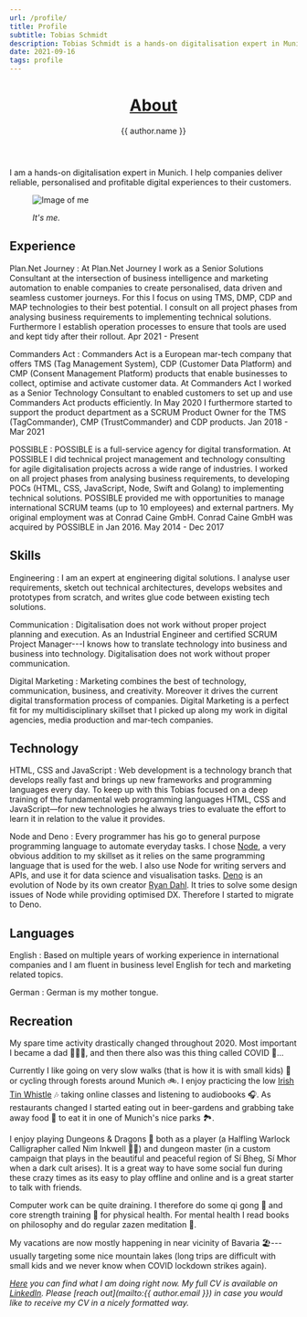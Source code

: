 ```yaml
---
url: /profile/
title: Profile
subtitle: Tobias Schmidt
description: Tobias Schmidt is a hands-on digitalisation expert in Munich. He helps companies deliver reliable, personalised and profitable digital experiences to their customers.
date: 2021-09-16
tags: profile
---
```


<header>

# [About](/)

{{ author.name }}

</header>

I am a hands-on digitalisation expert in Munich. I help companies deliver reliable, personalised and profitable digital experiences to their customers.

<figure>

![Image of me](/assets/img/tobias-schmidt.jpeg)

<figcaption>

_It's me._

</figcaption>

</figure>

<section>

## Experience

Plan.Net Journey
: At Plan.Net Journey I work as a Senior Solutions Consultant at the intersection of business intelligence and marketing automation to enable companies to create personalised, data driven and seamless customer journeys. For this I focus on using TMS, DMP, CDP and MAP technologies to their best potential. I consult on all project phases from analysing business requirements to implementing technical solutions. Furthermore I establish operation processes to ensure that tools are used and kept tidy after their rollout. Apr 2021 - Present

Commanders Act
: Commanders Act is a European mar-tech company that offers TMS (Tag Management System), CDP (Customer Data Platform) and CMP (Consent Management Platform) products that enable businesses to collect, optimise and activate customer data. At Commanders Act I worked as a Senior Technology Consultant to enabled customers to set up and use Commanders Act products efficiently. In May 2020 I furthermore started to support the product department as a SCRUM Product Owner for the TMS (TagCommander), CMP (TrustCommander) and CDP products. Jan 2018 - Mar 2021

POSSIBLE
: POSSIBLE is a full-service agency for digital transformation. At POSSIBLE I did technical project management and technology consulting for agile digitalisation projects across a wide range of industries. I worked on all project phases from analysing business requirements, to developing POCs (HTML, CSS, JavaScript, Node, Swift and Golang) to implementing technical solutions. POSSIBLE provided me with opportunities to manage international SCRUM teams (up to 10 employees) and external partners. My original employment was at Conrad Caine GmbH. Conrad Caine GmbH was acquired by POSSIBLE in Jan 2016. May 2014 - Dec 2017

</section><section>

## Skills

Engineering
: I am an expert at engineering digital solutions. I analyse user requirements, sketch out technical architectures, develops websites and prototypes from scratch, and writes glue code between existing tech solutions.

Communication
: Digitalisation does not work without proper project planning and execution. As an Industrial Engineer and certified SCRUM Project Manager---I knows how to translate technology into business and business into technology. Digitalisation does not work without proper communication.

Digital Marketing
: Marketing combines the best of technology, communication, business, and creativity. Moreover it drives the current digital transformation process of companies. Digital Marketing is a perfect fit for my multidisciplinary skillset that I picked up along my work in digital agencies, media production and mar-tech companies.

</section><section>

## Technology

HTML, CSS and JavaScript
: Web development is a technology branch that develops really fast and brings up new frameworks and programming languages every day. To keep up with this Tobias focused on a deep training of the fundamental web programming languages HTML, CSS and JavaScript—for new technologies he always tries to evaluate the effort to learn it in relation to the value it provides.

Node and Deno
: Every programmer has his go to general purpose programming language to automate everyday tasks. I chose [Node](https://nodejs.org/en/), a very obvious addition to my skillset as it relies on the same programming language that is used for the web. I also use Node for writing servers and APIs, and use it for data science and visualisation tasks. [Deno](https://deno.land/) is an evolution of Node by its own creator [Ryan Dahl](https://en.wikipedia.org/wiki/Ryan_Dahl). It tries to solve some design issues of Node while providing optimised DX. Therefore I started to migrate to Deno.

</section><section>

## Languages

English
: Based on multiple years of working experience in international companies and I am fluent in business level English for tech and marketing related topics.

German
: German is my mother tongue.

</section><section>

## Recreation

My spare time activity drastically changed throughout 2020. Most important I became a dad 👨‍👩‍👧, and then there also was this thing called COVID 🦠...

Currently I like going on very slow walks (that is how it is with small kids) 🌲 or cycling through forests around Munich 🚲. I enjoy practicing the low [Irish Tin Whistle](/tunes/) 🎶 taking online classes and listening to audiobooks 🎧. As restaurants changed I started eating out in beer-gardens and grabbing take away food 🥙 to eat it in one of Munich's nice parks 🏞.

I enjoy playing Dungeons & Dragons 🐉 both as a player (a Halfling Warlock Calligrapher called Nim Inkwell 🧙🏻) and dungeon master (in a custom campaign that plays in the beautiful and peaceful region of Sí Bheg, Sí Mhor when a dark cult arises). It is a great way to have some social fun during these crazy times as its easy to play offline and online and is a great starter to talk with friends.

Computer work can be quite draining. I therefore do some qi gong 🥋 and core strength training 💪 for physical health. For mental health I read books on philosophy and do regular zazen meditation 🧘.

My vacations are now mostly happening in near vicinity of Bavaria 🏖---usually targeting some nice mountain lakes (long trips are difficult with small kids and we never know when COVID lockdown strikes again).

</section>

<footer>

_[Here](/now/) you can find what I am doing right now. My full CV is available on [LinkedIn](https://www.linkedin.com/in/{{author.x.userNames.linkedin}}). Please [reach out](mailto:{{ author.email }}) in case you would like to receive my CV in a nicely formatted way._

</footer>
